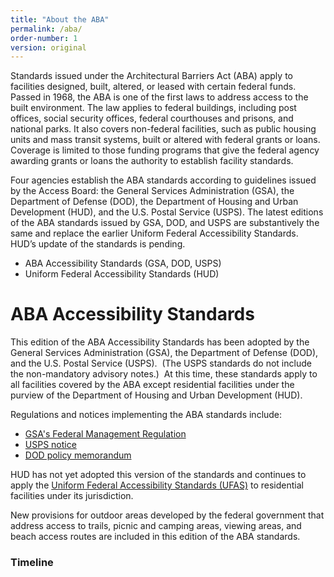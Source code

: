 ```yaml
---
title: "About the ABA"
permalink: /aba/
order-number: 1
version: original
---
```


Standards issued under the Architectural Barriers Act (ABA) apply to facilities designed, built, altered, or leased with certain federal funds. Passed in 1968, the ABA is one of the first laws to address access to the built environment.  The law applies to federal buildings, including post offices, social security offices, federal courthouses and prisons, and national parks.  It also covers non-federal facilities, such as public housing units and mass transit systems, built or altered with federal grants or loans.  Coverage is limited to those funding programs that give the federal agency awarding grants or loans the authority to establish facility standards. 

Four agencies establish the ABA standards according to guidelines issued by the Access Board:  the General Services Administration (GSA), the Department of Defense (DOD), the Department of Housing and Urban Development (HUD), and the U.S. Postal Service (USPS).  The latest editions of the ABA standards issued by GSA, DOD, and USPS are substantively the same and replace the earlier Uniform Federal Accessibility Standards.  HUD’s update of the standards is pending. 

- ABA Accessibility Standards (GSA, DOD, USPS)
- Uniform Federal Accessibility Standards (HUD)

# ABA Accessibility Standards

<!-- <img src="../img/aba-agencies-banner.jpg" alt="GSA, DOD, HUD, and USPS agency seals" align="right"> -->

This edition of the ABA Accessibility Standards has been adopted by the General Services Administration (GSA), the Department of Defense (DOD), and the U.S. Postal Service (USPS).&nbsp;
(The USPS standards do not include the non-mandatory advisory notes.)&nbsp;
At this time, these standards apply to all facilities covered by the ABA except residential facilities under the purview of the Department of Housing and Urban Development (HUD).

Regulations and notices implementing the ABA standards include:

- [GSA's Federal Management Regulation](https://www.gsa.gov/policy-regulations/regulations/federal-management-regulation-fmr?asset=119604#idtopicx2x71439) 
- [USPS notice](http://www.gpo.gov/fdsys/pkg/FR-2005-05-17/html/05-9745.htm)
- [DOD policy memorandum](index.php?option=com_content&view=article&id=263&Itemid=1548)

HUD has not yet adopted this version of the standards and continues to apply the [Uniform Federal Accessibility Standards (UFAS)](https://www.access-board.gov/index.php?option=com_content&view=article&id=1368&Itemid=1546) to residential facilities under its jurisdiction.

New provisions for outdoor areas developed by the federal government that address access to trails, picnic and camping areas, viewing areas, and beach access routes are included in this edition of the ABA standards.


### Timeline
